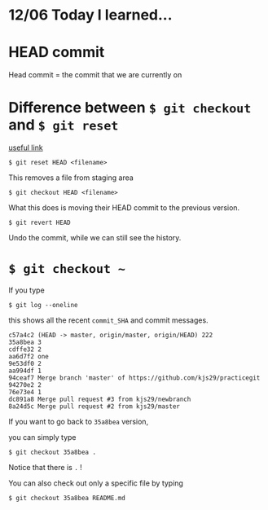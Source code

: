 # 12/06 Today I learned...

# HEAD commit

Head commit = the commit that we are currently on


# Difference between `$ git checkout` and `$ git reset`

[useful link](https://www.atlassian.com/git/tutorials/undoing-changes)

```
$ git reset HEAD <filename>
```

This removes a file from staging area


```
$ git checkout HEAD <filename>
```

What this does is moving their HEAD commit to the previous version.


```
$ git revert HEAD
```

Undo the commit, while we can still see the history.

# `$ git checkout ~`


If you type 

```
$ git log --oneline
```

this shows all the recent `commit_SHA` and commit messages.

```
c57a4c2 (HEAD -> master, origin/master, origin/HEAD) 222
35a8bea 3
cdffe32 2
aa6d7f2 one
9e53df0 2
aa994df 1
94ceaf7 Merge branch 'master' of https://github.com/kjs29/practicegit
94270e2 2
76e73e4 1
dc891a8 Merge pull request #3 from kjs29/newbranch
8a24d5c Merge pull request #2 from kjs29/master
```

If you want to go back to `35a8bea` version,

you can simply type

```
$ git checkout 35a8bea .
```

Notice that there is `.` !

You can also check out only a specific file by typing

```
$ git checkout 35a8bea README.md
```